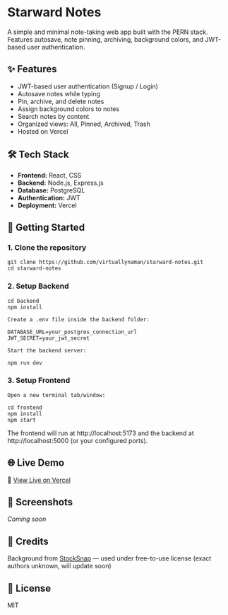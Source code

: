 # Starward Notes

A simple and minimal note-taking web app built with the PERN stack. Features autosave, note pinning, archiving, background colors, and JWT-based user authentication.

## ✨ Features

- JWT-based user authentication (Signup / Login)
- Autosave notes while typing
- Pin, archive, and delete notes
- Assign background colors to notes
- Search notes by content
- Organized views: All, Pinned, Archived, Trash
- Hosted on Vercel

## 🛠 Tech Stack

- **Frontend:** React, CSS
- **Backend:** Node.js, Express.js
- **Database:** PostgreSQL
- **Authentication:** JWT
- **Deployment:** Vercel

## 🚀 Getting Started

### 1. Clone the repository
```
git clone https://github.com/virtuallynaman/starward-notes.git
cd starward-notes
```

### 2. Setup Backend
```
cd backend
npm install

Create a .env file inside the backend folder:

DATABASE_URL=your_postgres_connection_url
JWT_SECRET=your_jwt_secret

Start the backend server:

npm run dev
```

### 3. Setup Frontend
```
Open a new terminal tab/window:

cd frontend
npm install
npm start
```
The frontend will run at http://localhost:5173 and the backend at http://localhost:5000 (or your configured ports).

## 🌐 Live Demo

🔗 [View Live on Vercel](https://starward-notes.vercel.app/signup)

## 📸 Screenshots

*Coming soon*

## 🙌 Credits

Background from [StockSnap](https://www.stocksnap.io/) — used under free-to-use license (exact authors unknown, will update soon)

## 📄 License
MIT